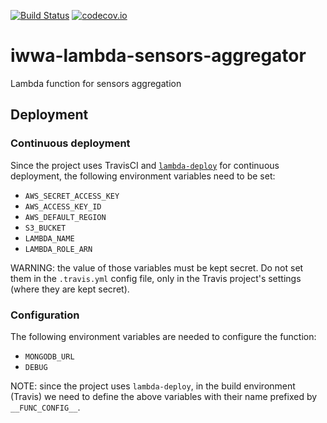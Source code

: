 [![Build Status](https://travis-ci.org/innowatio/iwwa-lambda-sensors-aggregator.svg?branch=master)](https://travis-ci.org/innowatio/iwwa-lambda-sensors-aggregator)
[![codecov.io](https://codecov.io/github/innowatio/iwwa-lambda-sensors-aggregator/coverage.svg?branch=master)](https://codecov.io/github/innowatio/iwwa-lambda-sensors-aggregator?branch=master)

# iwwa-lambda-sensors-aggregator

Lambda function for sensors aggregation


## Deployment

### Continuous deployment

Since the project uses TravisCI and
[`lambda-deploy`](https://github.com/innowatio/lambda-deploy/) for continuous
deployment, the following environment variables need to be set:

- `AWS_SECRET_ACCESS_KEY`
- `AWS_ACCESS_KEY_ID`
- `AWS_DEFAULT_REGION`
- `S3_BUCKET`
- `LAMBDA_NAME`
- `LAMBDA_ROLE_ARN`

WARNING: the value of those variables must be kept secret. Do not set them in
the `.travis.yml` config file, only in the Travis project's settings (where they
are kept secret).

### Configuration

The following environment variables are needed to configure the function:

- `MONGODB_URL`
- `DEBUG`

NOTE: since the project uses `lambda-deploy`, in the build environment (Travis)
we need to define the above variables with their name prefixed by
`__FUNC_CONFIG__`.
